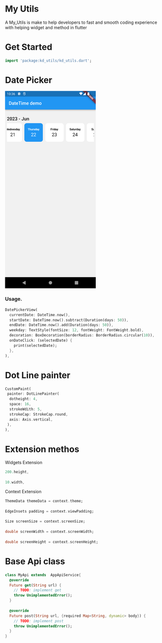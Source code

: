 # My Utils

A My_Utils is make to help developers to fast and smooth coding experience with helping widget and method in flutter



# Get Started

```dart
import 'package:kd_utils/kd_utils.dart';
```

<h1>Date Picker </h1>

<img src="https://github.com/kundanm881/my_utils/blob/master/assets/demo_date_time.png?raw=true" width=300/>

### Usage.

```dart
DatePickerView(
  currentDate: DateTime.now(),
  startDate: DateTime.now().subtract(Duration(days: 50)),
  endDate: DateTime.now().add(Duration(days: 50)),
  weekday: TextStyle(fontSize: 12, fontWeight: FontWeight.bold),
  decoration: BoxDecoration(borderRadius: BorderRadius.circular(10)),
  onDateClick: (selectedDate) {
    print(selectedDate);
  },
),
```

# Dot Line painter

```dart
CustomPaint(
 painter: DotLinePainter(
  dotheight: 4,
  space: 16,
  strokeWdith: 5,
  strokeCap: StrokeCap.round,
  axis: Axis.vertical,
 ),
),
```

# Extension methos

Widgets Extension 

```dart
200.height,

10.width,
```
Context Extension

```dart
ThemeData themeData = context.theme;

EdgeInsets padding = context.viewPadding;
    
Size screenSize = context.screenSize;
    
double screenWidth = context.screenWidth;
    
double screenHeight = context.screenHeight;
```


# Base Api class

```dart
class MyApi extends  AppApiService{
  @override
  Future get(String url) {
    // TODO: implement get
    throw UnimplementedError();
  }

  @override
  Future post(String url, {required Map<String, dynamic> body}) {
    // TODO: implement post
    throw UnimplementedError();
  }
}
```
